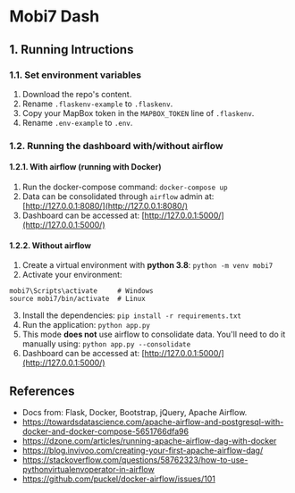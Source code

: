 # Mobi7 Dash

## 1. Running Intructions
### 1.1. Set environment variables
1. Download the repo's content.
2. Rename `.flaskenv-example` to `.flaskenv`.
3. Copy your MapBox token in the `MAPBOX_TOKEN` line of `.flaskenv`.
4. Rename `.env-example` to `.env`.

### 1.2. Running the dashboard with/without airflow
#### 1.2.1. With airflow (running with Docker)
1. Run the docker-compose command: `docker-compose up`
2. Data can be consolidated through `airflow` admin at: [http://127.0.0.1:8080/](http://127.0.0.1:8080/)
3. Dashboard can be accessed at: [http://127.0.0.1:5000/](http://127.0.0.1:5000/)

#### 1.2.2. Without airflow
1. Create a virtual environment with **python 3.8**: `python -m venv mobi7`
2. Activate your environment:
```
mobi7\Scripts\activate     # Windows
source mobi7/bin/activate  # Linux
```
3. Install the dependencies: `pip install -r requirements.txt`
4. Run the application: `python app.py`
5. This mode **does not** use airflow to consolidate data. You'll need to do it manually using: `python app.py --consolidate`
6. Dashboard can be accessed at: [http://127.0.0.1:5000/](http://127.0.0.1:5000/)

## References
- Docs from: Flask, Docker, Bootstrap, jQuery, Apache Airflow.
- https://towardsdatascience.com/apache-airflow-and-postgresql-with-docker-and-docker-compose-5651766dfa96
- https://dzone.com/articles/running-apache-airflow-dag-with-docker
- https://blog.invivoo.com/creating-your-first-apache-airflow-dag/
- https://stackoverflow.com/questions/58762323/how-to-use-pythonvirtualenvoperator-in-airflow
- https://github.com/puckel/docker-airflow/issues/101